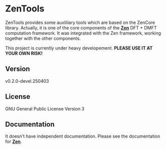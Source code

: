 # ZenTools

ZenTools provides some auxliliary tools which are based on the ZenCore library. Actually, it is one of the core components of the [**Zen**](https://github.com/huangli712/Zen) DFT + DMFT computation framework. It was integrated with the Zen framework, working together with the other components.

This project is currently under heavy developement. **PLEASE USE IT AT YOUR OWN RISK!**

## Version

v0.2.0-devel.250403

## License

GNU General Public License Version 3

## Documentation

It doesn't have independent documentation. Please see the documentation for [**Zen**](https://huangli712.github.io/projects/zen/index.html).
